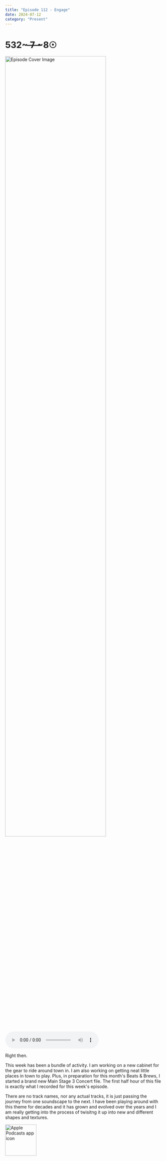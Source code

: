 ```yaml
---
title: "Episode 112 - Engage"
date: 2024-07-12
category: "Present"
---
```

# 532~ ̶7̶ ̶~8☉
<img src="https://artwork.captivate.fm/43f60694-f318-46e7-ac40-0de50de74fee/Lk_jIZmcTq9YcUqKpCqMsnR4.jpg" alt="Episode Cover Image" width=80%/>
<audio controls>
  <source src="https://podcasts.captivate.fm/media/d8bb4907-faaa-4da8-88fe-8607705a7f45/Episode-113.mp3" type="audio/mpeg">
  Your browser does not support the audio element.
</audio>

<p>Right then.</p><p>This week has been a bundle of activity. I am working on a new cabinet for the gear to ride around town in. I am also working on getting neat little places in town to play. Plus, in preparation for this month's Beats &amp; Brews, I started a brand new Main Stage 3 Concert file. The first half hour of this file is exactly what I recorded for this week's episode.</p><p>There are no track names, nor any actual tracks, it is just passing the journey from one soundscape to the next. I have been playing around with this theme for decades and it has grown and evolved over the years and I am really getting into the process of twisitng it up into new and different shapes and textures. </p>

<a href="https://podcasts.apple.com/us/podcast/living-room-music/id1608791560?tscg=30200&itsct=podcast_box_appicon&ls=1&mttnsubad=1608791560" style="display: inline-block;"><img src="https://toolbox.marketingtools.apple.com/api/v2/badges/app-icon-podcasts/standard/en-us" alt="Apple Podcasts app icon" style="width: 100px; height: 100px; vertical-align: middle; object-fit: contain;" /></a>
    